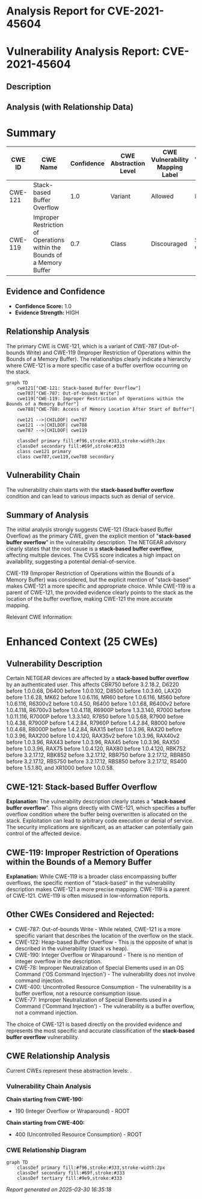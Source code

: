 # Analysis Report for CVE-2021-45604

# Vulnerability Analysis Report: CVE-2021-45604

## Description



## Analysis (with Relationship Data)

# Summary
| CWE ID | CWE Name | Confidence | CWE Abstraction Level | CWE Vulnerability Mapping Label | CWE-Vulnerability Mapping Notes |
|---|---|---|---|---|---|
| CWE-121 | Stack-based Buffer Overflow | 1.0 | Variant | Allowed | Primary CWE |
| CWE-119 | Improper Restriction of Operations within the Bounds of a Memory Buffer | 0.7 | Class | Discouraged | Secondary Candidate |

## Evidence and Confidence

*   **Confidence Score:** 1.0
*   **Evidence Strength:** HIGH

## Relationship Analysis
The primary CWE is CWE-121, which is a variant of CWE-787 (Out-of-bounds Write) and CWE-119 (Improper Restriction of Operations within the Bounds of a Memory Buffer). The relationships clearly indicate a hierarchy where CWE-121 is a more specific case of a buffer overflow occurring on the stack.

```mermaid
graph TD
    cwe121["CWE-121: Stack-based Buffer Overflow"]
    cwe787["CWE-787: Out-of-bounds Write"]
    cwe119["CWE-119: Improper Restriction of Operations within the Bounds of a Memory Buffer"]
    cwe788["CWE-788: Access of Memory Location After Start of Buffer"]
    
    cwe121 -->|CHILDOF| cwe787
    cwe121 -->|CHILDOF| cwe788
    cwe787 -->|CHILDOF| cwe119
    
    classDef primary fill:#f96,stroke:#333,stroke-width:2px
    classDef secondary fill:#69f,stroke:#333
    class cwe121 primary
    class cwe787,cwe119,cwe788 secondary
```

## Vulnerability Chain
The vulnerability chain starts with the **stack-based buffer overflow** condition and can lead to various impacts such as denial of service.

## Summary of Analysis
The initial analysis strongly suggests CWE-121 (Stack-based Buffer Overflow) as the primary CWE, given the explicit mention of "**stack-based buffer overflow**" in the vulnerability description. The NETGEAR advisory clearly states that the root cause is a **stack-based buffer overflow**, affecting multiple devices. The CVSS score indicates a high impact on availability, suggesting a potential denial-of-service.

CWE-119 (Improper Restriction of Operations within the Bounds of a Memory Buffer) was considered, but the explicit mention of "stack-based" makes CWE-121 a more specific and appropriate choice. While CWE-119 is a parent of CWE-121, the provided evidence clearly points to the stack as the location of the buffer overflow, making CWE-121 the more accurate mapping.

Relevant CWE Information:

# Enhanced Context (25 CWEs)

## Vulnerability Description
Certain NETGEAR devices are affected by a **stack-based buffer overflow** by an authenticated user. This affects CBR750 before 3.2.18.2, D6220 before 1.0.0.68, D6400 before 1.0.0.102, D8500 before 1.0.3.60, LAX20 before 1.1.6.28, MK62 before 1.0.6.116, MR60 before 1.0.6.116, MS60 before 1.0.6.116, R6300v2 before 1.0.4.50, R6400 before 1.0.1.68, R6400v2 before 1.0.4.118, R6700v3 before 1.0.4.118, R6900P before 1.3.3.140, R7000 before 1.0.11.116, R7000P before 1.3.3.140, R7850 before 1.0.5.68, R7900 before 1.0.4.38, R7900P before 1.4.2.84, R7960P before 1.4.2.84, R8000 before 1.0.4.68, R8000P before 1.4.2.84, RAX15 before 1.0.3.96, RAX20 before 1.0.3.96, RAX200 before 1.0.4.120, RAX35v2 before 1.0.3.96, RAX40v2 before 1.0.3.96, RAX43 before 1.0.3.96, RAX45 before 1.0.3.96, RAX50 before 1.0.3.96, RAX75 before 1.0.4.120, RAX80 before 1.0.4.120, RBK752 before 3.2.17.12, RBK852 before 3.2.17.12, RBR750 before 3.2.17.12, RBR850 before 3.2.17.12, RBS750 before 3.2.17.12, RBS850 before 3.2.17.12, RS400 before 1.5.1.80, and XR1000 before 1.0.0.58.

## CWE-121: Stack-based Buffer Overflow
**Explanation:** The vulnerability description clearly states a "**stack-based buffer overflow**". This aligns directly with CWE-121, which specifies a buffer overflow condition where the buffer being overwritten is allocated on the stack. Exploitation can lead to arbitrary code execution or denial of service. The security implications are significant, as an attacker can potentially gain control of the affected device.

## CWE-119: Improper Restriction of Operations within the Bounds of a Memory Buffer
**Explanation:** While CWE-119 is a broader class encompassing buffer overflows, the specific mention of "stack-based" in the vulnerability description makes CWE-121 a more precise mapping. CWE-119 is a parent of CWE-121. CWE-119 is often misused in low-information reports.

## Other CWEs Considered and Rejected:

*   CWE-787: Out-of-bounds Write - While related, CWE-121 is a more specific variant that describes the location of the overflow on the stack.
*   CWE-122: Heap-based Buffer Overflow - This is the opposite of what is described in the vulnerability (stack vs heap).
*   CWE-190: Integer Overflow or Wraparound - There is no mention of integer overflow in the description.
*   CWE-78: Improper Neutralization of Special Elements used in an OS Command ('OS Command Injection') - The vulnerability does not involve command injection.
*   CWE-400: Uncontrolled Resource Consumption - The vulnerability is a buffer overflow, not a resource consumption issue.
*   CWE-77: Improper Neutralization of Special Elements used in a Command ('Command Injection') - The vulnerability is a buffer overflow, not a command injection.

The choice of CWE-121 is based directly on the provided evidence and represents the most specific and accurate classification of the **stack-based buffer overflow** vulnerability.


## CWE Relationship Analysis

Current CWEs represent these abstraction levels: .


### Vulnerability Chain Analysis

**Chain starting from CWE-190:**
- 190 (Integer Overflow or Wraparound) - ROOT


**Chain starting from CWE-400:**
- 400 (Uncontrolled Resource Consumption) - ROOT



### CWE Relationship Diagram

```mermaid
graph TD
    classDef primary fill:#f96,stroke:#333,stroke-width:2px
    classDef secondary fill:#69f,stroke:#333
    classDef tertiary fill:#9e9,stroke:#333
```



*Report generated on 2025-03-30 16:35:18*
